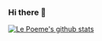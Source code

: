 ### Hi there 👋

[![Le Poeme's github stats](https://github-readme-stats.vercel.app/api?username=lepoeme20&count_private=true&theme=merko)](https://github.com/lepoeme20/github-readme-stats)
<!--
**lepoeme20/lepoeme20** is a ✨ _special_ ✨ repository because its `README.md` (this file) appears on your GitHub profile.

Here are some ideas to get you started:

- 🔭 I’m currently working on ...
- 🌱 I’m currently learning ...
- 👯 I’m looking to collaborate on ...
- 🤔 I’m looking for help with ...
- 💬 Ask me about ...
- 📫 How to reach me: ...
- 😄 Pronouns: ...
- ⚡ Fun fact: ...
-->
